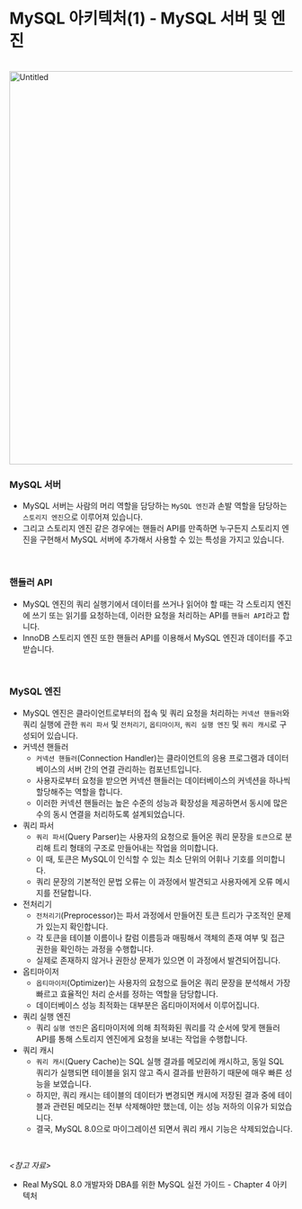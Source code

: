 # MySQL 아키텍처(1) - MySQL 서버 및 엔진


<br>

<img width="700" alt="Untitled" src="https://user-images.githubusercontent.com/88137420/228197906-aac2f086-f904-45c1-b996-7958da1d60d9.png">

<br>

### MySQL 서버

- MySQL 서버는 사람의 머리 역할을 담당하는 `MySQL 엔진`과 손발 역할을 담당하는 `스토리지 엔진`으로 이루어져 있습니다.
- 그리고 스토리지 엔진 같은 경우에는 핸들러 API를 만족하면 누구든지 스토리지 엔진을 구현해서 MySQL 서버에 추가해서 사용할 수 있는 특성을 가지고 있습니다.

<br>

### 핸들러 API

- MySQL 엔진의 쿼리 실행기에서 데이터를 쓰거나 읽어야 할 때는 각 스토리지 엔진에 쓰기 또는 읽기를 요청하는데, 이러한 요청을 처리하는 API를 `핸들러 API`라고 합니다.
- InnoDB 스토리지 엔진 또한 핸들러 API를 이용해서 MySQL 엔진과 데이터를 주고 받습니다.

<br>

### MySQL 엔진

- MySQL 엔진은 클라이언트로부터의 접속 및 쿼리 요청을 처리하는 `커넥션 핸들러`와 쿼리 실행에 관한 `쿼리 파서` 및 `전처리기`,  `옵티마이저`, `쿼리 실행 엔진` 및 `쿼리 캐시`로 구성되어 있습니다.
- 커넥션 핸들러
    - `커넥션 핸들러`(Connection Handler)는 클라이언트의 응용 프로그램과 데이터베이스의 서버 간의 연결 관리하는 컴포넌트입니다.
    - 사용자로부터 요청을 받으면 커넥션 핸들러는 데이터베이스의 커넥션을 하나씩 할당해주는 역할을 합니다.
    - 이러한 커넥션 핸들러는 높은 수준의 성능과 확장성을 제공하면서 동시에 많은 수의 동시 연결을 처리하도록 설계되었습니다.
- 쿼리 파서
    - `쿼리 파서`(Query Parser)는 사용자의 요청으로 들어온 쿼리 문장을 `토큰`으로 분리해 트리 형태의 구조로 만들어내는 작업을 의미합니다.
    - 이 때, 토큰은 MySQL이 인식할 수 있는 최소 단위의 어휘나 기호를 의미합니다.
    - 쿼리 문장의 기본적인 문법 오류는 이 과정에서 발견되고 사용자에게 오류 메시지를 전달합니다.
- 전처리기
    - `전처리기`(Preprocessor)는 파서 과정에서 만들어진 토큰 트리가 구조적인 문제가 있는지 확인합니다.
    - 각 토큰을 테이블 이름이나 칼럼 이름등과 매핑해서 객체의 존재 여부 및 접근 권한을 확인하는 과정을 수행합니다.
    - 실제로 존재하지 않거나 권한상 문제가 있으면 이 과정에서 발견되어집니다.
- 옵티마이저
    - `옵티마이저`(Optimizer)는 사용자의 요청으로 들어온 쿼리 문장을 분석해서 가장 빠르고 효율적인 처리 순서를 정하는 역할을 담당합니다.
    - 데이터베이스 성능 최적화는 대부분은 옵티마이저에서 이루어집니다.
- 쿼리 실행 엔진
    - 쿼리 `실행 엔진`은 옵티마이저에 의해 최적화된 쿼리를 각 순서에 맞게 핸들러 API를 통해 스토리지 엔진에게 요청을 보내는 작업을 수행합니다.
- 쿼리 캐시
    - `쿼리 캐시`(Query Cache)는 SQL 실행 결과를 메모리에 캐시하고, 동일 SQL 쿼리가 실행되면 테이블을 읽지 않고 즉시 결과를 반환하기 때문에 매우 빠른 성능을 보였습니다.
    - 하지만, 쿼리 캐시는 테이블의 데이터가 변경되면 캐시에 저장된 결과 중에 테이블과 관련된 메모리는 전부 삭제해야만 했는데, 이는 성능 저하의 이유가 되었습니다.
    - 결국, MySQL 8.0으로 마이그레이션 되면서 쿼리 캐시 기능은 삭제되었습니다.

<br>

*<참고 자료>*

- Real MySQL 8.0 개발자와 DBA를 위한 MySQL 실전 가이드 - Chapter 4 아키텍처
